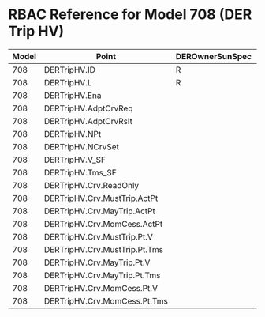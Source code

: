 # RBAC Reference for Model 708 (DER Trip HV)

| Model | Point | DEROwnerSunSpec | DERInstallerSunSpec | DERVendorSunSpec | ServiceProviderSunSpec | GridOperatorSunSpec |
|-------|-------|------------------|---------------------|------------------|------------------------|---------------------|
| 708 | DERTripHV.ID | R | R | R | R | R |
| 708 | DERTripHV.L | R | R | R | R | R |
| 708 | DERTripHV.Ena |  | RW |  |  | RW |
| 708 | DERTripHV.AdptCrvReq |  | RW |  |  | RW |
| 708 | DERTripHV.AdptCrvRslt |  | R |  |  | R |
| 708 | DERTripHV.NPt |  | R |  |  | R |
| 708 | DERTripHV.NCrvSet |  | R |  |  | R |
| 708 | DERTripHV.V_SF |  | R |  |  | R |
| 708 | DERTripHV.Tms_SF |  | R |  |  | R |
| 708 | DERTripHV.Crv.ReadOnly |  | R |  |  | R |
| 708 | DERTripHV.Crv.MustTrip.ActPt |  | RW |  |  | RW |
| 708 | DERTripHV.Crv.MayTrip.ActPt |  | RW |  |  | RW |
| 708 | DERTripHV.Crv.MomCess.ActPt |  | RW |  |  | RW |
| 708 | DERTripHV.Crv.MustTrip.Pt.V |  | RW |  |  | RW |
| 708 | DERTripHV.Crv.MustTrip.Pt.Tms |  | RW |  |  | RW |
| 708 | DERTripHV.Crv.MayTrip.Pt.V |  | RW |  |  | RW |
| 708 | DERTripHV.Crv.MayTrip.Pt.Tms |  | RW |  |  | RW |
| 708 | DERTripHV.Crv.MomCess.Pt.V |  | RW |  |  | RW |
| 708 | DERTripHV.Crv.MomCess.Pt.Tms |  | RW |  |  | RW |
